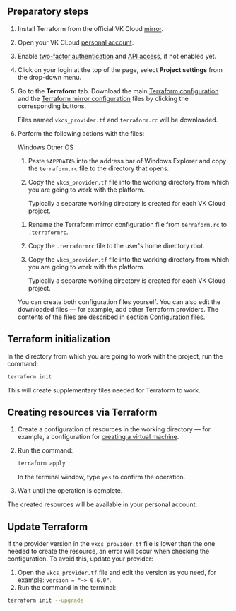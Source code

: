 ## Preparatory steps

1. Install Terraform from the official VK Cloud [mirror](https://hashicorp-releases.mcs.mail.ru/terraform).
1. Open your VK CLoud [personal account](https://msk.cloud.vk.com/app/en/).

1. Enable [two-factor authentication](/en/base/account/instructions/account-manage/security#enabling_2fa) and [API access](/en/manage/tools-for-using-services/rest-api/enable-api#activate_api_access), if not enabled yet.

1. Click on your login at the top of the page, select **Project settings** from the drop-down menu.

1. Go to the **Terraform** tab. Download the main [Terraform configuration](../reference/configuration#the_terraform_provider_config_file) and the [Terraform mirror configuration](../reference/configuration#the_terraform_mirror_config_file) files by clicking the corresponding buttons.

    Files named `vkcs_provider.tf` and `terraform.rc` will be downloaded.

1. Perform the following actions with the files:

    <tabs>
    <tablist>
    <tab>Windows</tab>
    <tab>Other OS</tab>
    </tablist>
    <tabpanel>

    1. Paste `%APPDATA%` into the address bar of Windows Explorer and copy the `terraform.rc` file to the directory that opens.

    1. Copy the `vkcs_provider.tf` file into the working directory from which you are going to work with the platform.

        Typically a separate working directory is created for each VK Cloud project.

    </tabpanel>
    <tabpanel>

    1. Rename the Terraform mirror configuration file from `terraform.rc` to `.terraformrc`.
    1. Copy the `.terraformrc` file to the user's home directory root.
    1. Copy the `vkcs_provider.tf` file into the working directory from which you are going to work with the platform.

        Typically a separate working directory is created for each VK Cloud project.

    </tabpanel>
    </tabs>

    <info>

    You can create both configuration files yourself. You can also edit the downloaded files — for example, add other Terraform providers. The contents of the files are described in section [Configuration files](../reference/configuration).

    </info>

## Terraform initialization

In the directory from which you are going to work with the project, run the command:

```bash
terraform init
```

This will create supplementary files needed for Terraform to work.

## Creating resources via Terraform

1. Create a configuration of resources in the working directory — for example, a configuration for [creating a virtual machine](../use-cases/iaas/create).

1. Run the command:

    ```bash
    terraform apply
    ```

    In the terminal window, type `yes` to confirm the operation.

1. Wait until the operation is complete.

The created resources will be available in your personal account.

## Update Terraform

If the provider version in the `vkcs_provider.tf` file is lower than the one needed to create the resource, an error will occur when checking the configuration. To avoid this, update your provider:

1. Open the `vkcs_provider.tf` file and edit the version as you need, for example: `version = "~> 0.6.0"`.
1. Run the command in the terminal:

  ```bash
  terraform init --upgrade
  ```
